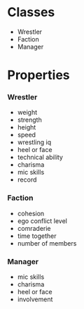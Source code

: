 # Classes
- Wrestler
- Faction
- Manager
# Properties
### Wrestler
- weight
- strength
- height
- speed
- wrestling iq
- heel or face
- technical ability
- charisma
- mic skills
- record
### Faction
- cohesion
- ego conflict level
- comraderie
- time together
- number of members
### Manager
- mic skills 
- charisma
- heel or face
- involvement
